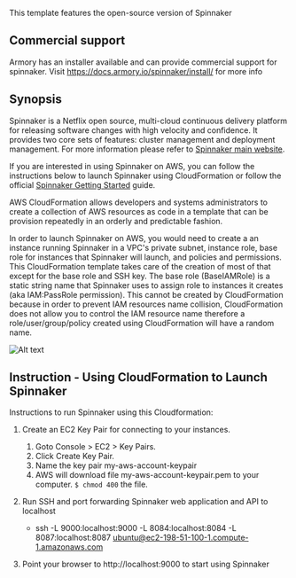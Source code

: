 This template features the open-source version of Spinnaker
## Commercial support
Armory has an installer available and can provide commercial support for spinnaker.  Visit https://docs.armory.io/spinnaker/install/ for more info

## Synopsis
Spinnaker is a Netflix open source, multi-cloud continuous delivery platform for releasing software changes with high velocity and confidence. It provides two core sets of features: cluster management and deployment management. For more information please refer to [Spinnaker main website](hhttps://www.spinnaker.io/).

If you are interested in using Spinnaker on AWS, you can follow the instructions below to launch Spinnaker using CloudFormation or follow the official [Spinnaker Getting Started](https://www.spinnaker.io/guides/user/get-started/) guide. 

AWS CloudFormation allows developers and systems administrators to create a collection of AWS resources as code in a template that can be provision repeatedly in an orderly and predictable fashion. 

In order to launch Spinnaker on AWS, you would need to create a an instance running Spinnaker in a VPC's private subnet, instance role, base role for instances that Spinnaker will launch, and policies and permissions. This CloudFormation template takes care of the creation of most of that except for the base role and SSH key. The base role (BaseIAMRole) is a static string name that Spinnaker uses to assign role to instances it creates (aka IAM:PassRole permission). This cannot be created by CloudFormation because in order to prevent IAM resources name collision, CloudFormation does not allow you to control the IAM resource name therefore a role/user/group/policy created using CloudFormation will have a random name.

![Alt text](images/spinnaker_architecture.png?raw=true "CloudFormation Template")

## Instruction - Using CloudFormation to Launch Spinnaker

Instructions to run Spinnaker using this Cloudformation:

  
1. Create an EC2 Key Pair for connecting to your instances.
   1. Goto Console > EC2 > Key Pairs.
   1. Click Create Key Pair.
   1. Name the key pair my-aws-account-keypair
   1. AWS will download file my-aws-account-keypair.pem to your computer. `$ chmod 400` the file.
  
1. Run SSH and port forwarding Spinnaker web application and API to localhost
	- ssh -L 9000:localhost:9000 -L 8084:localhost:8084 -L 8087:localhost:8087 ubuntu@ec2-198-51-100-1.compute-1.amazonaws.com

1. Point your browser to http://localhost:9000 to start using Spinnaker
    
